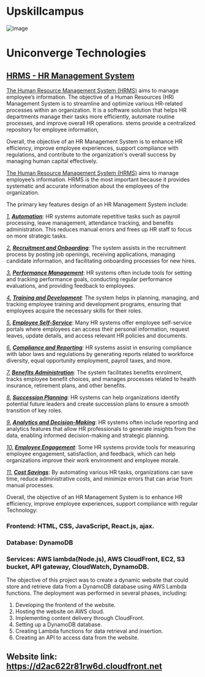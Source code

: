# Upskillcampus

![image](https://github.com/Nency-Ravaliya/upskillcampus/assets/117109265/c4d2e3b8-78d5-4221-9da2-debda83fe325)

# Uniconverge Technologies


## [HRMS - HR Management System]()

[The Human Resource Management System (HRMS)]() aims to manage employee’s information. The objective of a Human Resources (HR) Management System is to streamline and optimize various HR-related processes within an organization. It is a software solution that helps HR departments manage their tasks more efficiently, automate routine processes, and improve overall HR operations. stems provide a centralized repository for employee information, 

Overall, the objective of an HR Management System is to enhance HR efficiency, improve employee experiences, support compliance with regulations, and contribute to the organization's overall success by managing human capital effectively.



[The Human Resource Management System (HRMS)]() aims to manage employee’s information. HRMS is the most important because it provides systematic and accurate information about the employees of the organization. 

The primary key features design of an HR Management System include:

[*1.*]()	[***Automation***](): HR systems automate repetitive tasks such as payroll processing, leave management, attendance tracking, and benefits administration. This reduces manual errors and frees up HR staff to focus on more strategic tasks.

[*2.*]()	[***Recruitment and Onboarding***](): The system assists in the recruitment process by posting job openings, receiving applications, managing candidate information, and facilitating onboarding processes for new hires.

[*3.*]()	[***Performance Management***](): HR systems often include tools for setting and tracking performance goals, conducting regular performance evaluations, and providing feedback to employees.

[*4.*]()	[***Training and Development***](): The system helps in planning, managing, and tracking employee training and development programs, ensuring that employees acquire the necessary skills for their roles.

[*5.*]()	[***Employee Self-Service***](): Many HR systems offer employee self-service portals where employees can access their personal information, request leaves, update details, and access relevant HR policies and documents.

[*6.*]()	[***Compliance and Reporting***](): HR systems assist in ensuring compliance with labor laws and regulations by generating reports related to workforce diversity, equal opportunity employment, payroll taxes, and more.

[*7.*]()	[***Benefits Administration***](): The system facilitates benefits enrolment, tracks employee benefit choices, and manages processes related to health insurance, retirement plans, and other benefits.

[*8.*]()	[***Succession Planning***](): HR systems can help organizations identify potential future leaders and create succession plans to ensure a smooth transition of key roles.

[*9.*]()	[***Analytics and Decision-Making***](): HR systems often include reporting and analytics features that allow HR professionals to generate insights from the data, enabling informed decision-making and strategic planning.

[*10.*]()	[***Employee Engagement***](): Some HR systems provide tools for measuring employee engagement, satisfaction, and feedback, which can help organizations improve their work environment and employee morale.

[*11.*]()	[***Cost Savings***](): By automating various HR tasks, organizations can save time, reduce administrative costs, and minimize errors that can arise from manual processes.
    
Overall, the objective of an HR Management System is to enhance HR efficiency, improve employee experiences, support compliance with regular
Technology:

### Frontend: HTML, CSS, JavaScript, React.js, ajax.
### Database: DynamoDB
### Services: AWS lambda(Node.js), AWS CloudFront, EC2, S3 bucket, API gateway, CloudWatch, DynamoDB.


The objective of this project was to create a dynamic website that could store and retrieve data from a DynamoDB database using AWS Lambda functions. The deployment was performed in several phases, including:

1.	Developing the frontend of the website.
2.	Hosting the website on AWS cloud.
3.	Implementing content delivery through CloudFront.
4.	Setting up a DynamoDB database.
5.	Creating Lambda functions for data retrieval and insertion.
6.	Creating an API to access data from the website.
   
## Website link: https://d2ac622r81rw6d.cloudfront.net  


